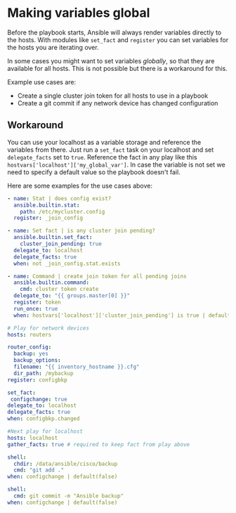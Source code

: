 # Making variables global
Before the playbook starts, Ansible will always render variables directly to the hosts.
With modules like `set_fact` and `register` you can set variables for the hosts you are iterating over.

In some cases you might want to set variables *globally*, so that they are available for all hosts.
This is not possible but there is a workaround for this.

Example use cases are:

- Create a single cluster join token for all hosts to use in a playbook
- Create a git commit if any network device has changed configuration

## Workaround
You can use your localhost as a variable storage and reference the variables from there.
Just run a `set_fact` task on your localhost and set `delegate_facts` set to `true`.
Reference the fact in any play like this `hostvars['localhost']['my_global_var']`. In case the variable is not set we need to specify a default value so the playbook doesn't fail.

Here are some examples for the use cases above:

```yaml title="Generate a token if cluster join is pending"
- name: Stat | does config exist?
  ansible.builtin.stat:
    path: /etc/mycluster.config
  register: _join_config

- name: Set fact | is any cluster join pending?
  ansible.builtin.set_fact:
    cluster_join_pending: true
  delegate_to: localhost
  delegate_facts: true
  when: not _join_config.stat.exists

- name: Command | create join token for all pending joins
  ansible.builtin.command:
    cmd: cluster token create
  delegate_to: "{{ groups.master[0] }}"
  register: token
  run_once: true
  when: hostvars['localhost']['cluster_join_pending'] is true | default(false)
```

```yaml title="Git commit if any config changed"
# Play for network devices
hosts: routers

router_config:
  backup: yes
  backup_options:
  filename: "{{ inventory_hostname }}.cfg"
  dir_path: /mybackup 
register: configbkp

set_fact:
 configchange: true
delegate_to: localhost
delegate_facts: true
when: configbkp.changed

#Next play for localhost
hosts: localhost
gather_facts: true # required to keep fact from play above

shell:
  chdir: /data/ansible/cisco/backup
  cmd: "git add ."
when: configchange | default(false)

shell:
  cmd: git commit -m "Ansible backup"
when: configchange | default(false)
```